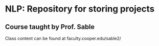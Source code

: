 # NLP: Repository for storing projects
<h2>Course taught by Prof. Sable</h2>
<p>Class content can be found at faculty.cooper.edu/sable2/</p>
